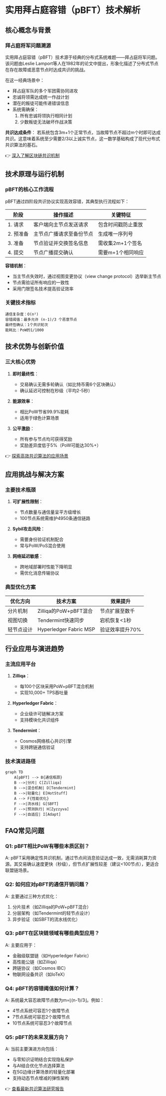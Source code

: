# 实用拜占庭容错（pBFT）技术解析

## 核心概念与背景

### 拜占庭将军问题溯源
实用拜占庭容错（pBFT）技术源于经典的分布式系统难题——拜占庭将军问题。该问题由Leslie Lamport等人在1982年的论文中提出，形象化描述了分布式节点在存在故障或恶意节点时达成共识的挑战。

在这一经典场景中：
- 拜占庭军队的多个军团需协同进攻
- 忠诚将领需达成统一作战计划
- 潜在的叛徒可能传递错误信息
- 系统需确保：
  1. 所有忠诚将领执行相同计划
  2. 少数叛徒无法破坏作战决策

**共识达成条件**：
若系统包含3m+1个正常节点，当故障节点不超过m个时即可达成共识。这意味着系统至少需要2/3以上诚实节点，这一数学基础构成了现代分布式共识算法的基石。

👉 [深入了解区块链共识机制](https://bit.ly/okx_welcome)

## 技术原理与运行机制

### pBFT的核心工作流程
pBFT通过四阶段共识协议实现高效容错，其典型执行流程如下：

| 阶段 | 操作描述 | 关键特征 |
|------|----------|----------|
| 1. 请求 | 客户端向主节点发送请求 | 包含时间戳防止重放 |
| 2. 预准备 | 主节点广播请求至备份节点 | 生成唯一序列号 |
| 3. 准备 | 节点验证并交换签名信息 | 需收集2m+1个签名 |
| 4. 提交 | 节点广播提交确认 | 需要m+1个相同响应 |

**容错机制**：
- 当主节点失效时，通过视图变更协议（view change protocol）选举新主节点
- 节点需验证所有响应的一致性
- 采用门限签名技术提高验证效率

### 关键技术指标
```text
通信复杂度：O(n²) 
容错阈值：最多允许 (n-1)/3 个恶意节点
最终性确认：1个共识轮次
能耗比：PoW的1/1000
```

## 技术优势与创新价值

### 三大核心优势
1. **即时最终性**：
   - 交易确认无需多轮确认（如比特币需6个区块确认）
   - 确认延迟可控制在秒级（平均2-5秒）

2. **能源效率**：
   - 相比PoW节省99.9%能耗
   - 适用于绿色计算场景

3. **公平激励**：
   - 所有参与节点均可获得奖励
   - 奖励差异度低于5%（PoW可能达30%+）

👉 [探索高效共识算法的应用场景](https://bit.ly/okx_welcome)

## 应用挑战与解决方案

### 主要技术瓶颈
1. **可扩展性限制**：
   - 节点数量与通信量呈平方级增长
   - 100节点系统需维护4950条通信链路

2. **Sybil攻击风险**：
   - 需要身份验证机制配合
   - 常与PoW/PoS混合使用

3. **网络延迟敏感**：
   - 跨地域部署时性能下降明显
   - 需优化消息传输协议

### 典型优化方案
| 优化方向 | 技术方案 | 效果提升 |
|---------|----------|----------|
| 分片机制 | Zilliqa的PoW+pBFT混合 | 节点扩展至数千 |
| 视图切换 | Tendermint快速同步 | 宕机恢复<1秒 |
| 轻节点设计 | Hyperledger Fabric MSP | 验证效率提升70% |

## 行业应用与演进趋势

### 主流应用平台
1. **Zilliqa**：
   - 每100个区块采用PoW+pBFT混合机制
   - 实现10,000+ TPS吞吐量

2. **Hyperledger Fabric**：
   - 企业级许可链解决方案
   - 支持模块化共识组件

3. **Tendermint**：
   - Cosmos网络核心共识引擎
   - 支持跨链通信验证

### 技术演进路径
```mermaid
graph TD
    A[pBFT] --> B{通信瓶颈}
    B -->|分片| C[Zilliqa]
    B -->|混合机制| D[Tendermint]
    B -->|轻量化| E[HotStuff]
    A --> F{性能优化}
    F -->|流水线| G[SBFT]
    F -->|预测执行| H[Zyzzyva]
    F -->|自适应| I[Adapt]
```

## FAQ常见问题

### Q1: pBFT相比PoW有哪些本质区别？
A: pBFT采用确定性共识机制，通过节点间消息验证达成一致，无需消耗算力资源。其交易确认速度更快（秒级），但节点扩展性较差（建议<100节点），更适合联盟链场景。

### Q2: 如何应对pBFT的通信开销问题？
A: 主要通过三种方式优化：
1. 分片技术（如Zilliqa的PoW+pBFT混合）
2. 分层架构（如Tendermint的轻节点设计）
3. 异步验证（如SBFT的流水线优化）

### Q3: pBFT在区块链领域有哪些典型应用？
A: 主要应用于：
- 金融级联盟链（如Hyperledger Fabric）
- 高性能公链（如Zilliqa）
- 跨链协议（如Cosmos IBC）
- 物联网设备共识（如IoTeX）

### Q4: pBFT的容错阈值如何计算？
A: 系统最大容忍故障节点数为m=⌊(n-1)/3⌋。例如：
- 4节点系统可容忍1个故障节点
- 7节点系统可容忍2个故障节点
- 10节点系统可容忍3个故障节点

### Q5: pBFT的未来发展方向？
A: 当前主要演进方向包括：
- 与零知识证明结合实现隐私保护
- 与AI结合优化节点选择算法
- 在5G边缘计算场景的轻量化部署
- 支持动态节点增减的弹性架构

👉 [查看最新共识算法研究报告](https://bit.ly/okx_welcome)